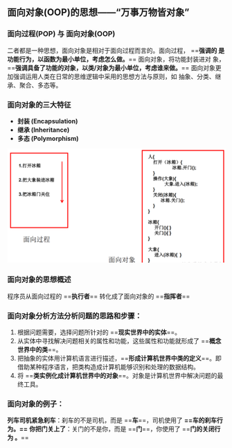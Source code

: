 ## 面向对象(OOP)的思想——“万事万物皆对象”

### 面向过程(POP) 与 面向对象(OOP)
二者都是一种思想，面向对象是相对于面向过程而言的。面向过程， ==**强调的
是功能行为，以函数为最小单位，考虑怎么做。**== 面向对象，将功能封装进对
象，==**强调具备了功能的对象，以类/对象为最小单位，考虑谁来做。**==
面向对象更加强调运用人类在日常的思维逻辑中采用的思想方法与原则，如
抽象、分类、继承、聚合、多态等。

### 面向对象的三大特征
- **封装 (Encapsulation)**
- **继承 (Inheritance)**
- **多态 (Polymorphism)**

![Alt text](OOP/%E9%9D%A2%E5%90%91%E8%BF%87%E7%A8%8B%E5%92%8C%E9%9D%A2%E5%90%91%E5%AF%B9%E8%B1%A1.png)

### 面向对象的思想概述

程序员从面向过程的 ==**执行者**== 转化成了面向对象的 ==**指挥者**==

### 面向对象分析方法分析问题的思路和步骤：
1. 根据问题需要，选择问题所针对的 ==**现实世界中的实体**==。
2. 从实体中寻找解决问题相关的属性和功能，这些属性和功能就形成了 ==**概念世界中的类**==。
3. 把抽象的实体用计算机语言进行描述，==**形成计算机世界中类的定义**==。即借助某种程序语言，把类构造成计算机能够识别和处理的数据结构。
4. 将 ==**类实例化成计算机世界中的对象**==。对象是计算机世界中解决问题的最终工具。

### 面向对象的例子：
**列车司机紧急刹车**：刹车的不是司机，而是 ==**车**==，司机使用了 **==车的刹车行为。==**
**你把门关上了**：关门的不是你，而是 ==**门**==，你使用了 ==**门的关闭行为 。**==

